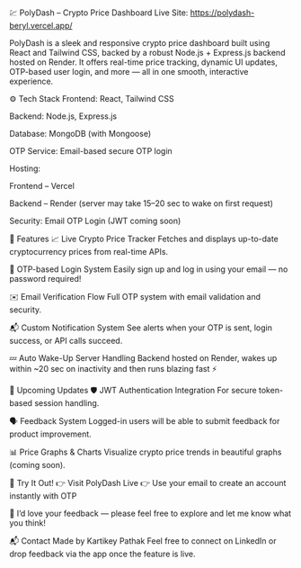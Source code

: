 💹 PolyDash – Crypto Price Dashboard
Live Site: https://polydash-beryl.vercel.app/

PolyDash is a sleek and responsive crypto price dashboard built using React and Tailwind CSS, backed by a robust Node.js + Express.js backend hosted on Render. It offers real-time price tracking, dynamic UI updates, OTP-based user login, and more — all in one smooth, interactive experience.

⚙️ Tech Stack
Frontend: React, Tailwind CSS

Backend: Node.js, Express.js

Database: MongoDB (with Mongoose)

OTP Service: Email-based secure OTP login

Hosting:

Frontend – Vercel

Backend – Render (server may take 15–20 sec to wake on first request)

Security: Email OTP Login (JWT coming soon)

🚀 Features
📈 Live Crypto Price Tracker
Fetches and displays up-to-date cryptocurrency prices from real-time APIs.

🔐 OTP-based Login System
Easily sign up and log in using your email — no password required!

✉️ Email Verification Flow
Full OTP system with email validation and security.

📬 Custom Notification System
See alerts when your OTP is sent, login success, or API calls succeed.

💤 Auto Wake-Up Server Handling
Backend hosted on Render, wakes up within ~20 sec on inactivity and then runs blazing fast ⚡

🔮 Upcoming Updates
🛡️ JWT Authentication Integration
For secure token-based session handling.

🗣️ Feedback System
Logged-in users will be able to submit feedback for product improvement.

📊 Price Graphs & Charts
Visualize crypto price trends in beautiful graphs (coming soon).

🧪 Try It Out!
👉 Visit PolyDash Live
👉 Use your email to create an account instantly with OTP

🙏 I’d love your feedback — please feel free to explore and let me know what you think!

📬 Contact
Made by Kartikey Pathak
Feel free to connect on LinkedIn or drop feedback via the app once the feature is live.